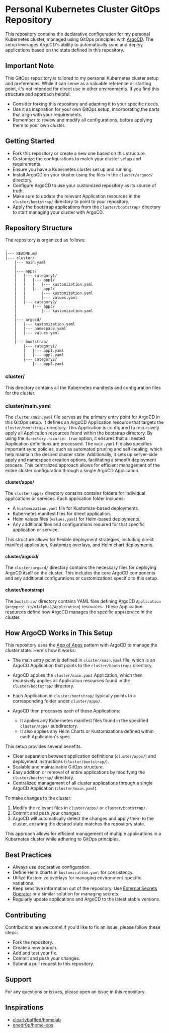 # Personal Kubernetes Cluster GitOps Repository

This repository contains the declarative configuration for my personal Kubernetes cluster, managed using GitOps principles with [ArgoCD](https://argo-cd.readthedocs.io/en/stable/). The setup leverages ArgoCD's ability to automatically sync and deploy applications based on the state defined in this repository.


## Important Note

This GitOps repository is tailored to my personal Kubernetes cluster setup and preferences. While it can serve as a valuable reference or starting point, it's not intended for direct use in other environments. If you find this structure and approach helpful:

- Consider forking this repository and adapting it to your specific needs.
- Use it as inspiration for your own GitOps setup, incorporating the parts that align with your requirements.
- Remember to review and modify all configurations, before applying them to your own cluster.


## Getting Started

- Fork this repository or create a new one based on this structure.
- Customize the configurations to match your cluster setup and requirements.
- Ensure you have a Kubernetes cluster set up and running.
- Install ArgoCD on your cluster using the files in the `cluster/argocd/` directory.
- Configure ArgoCD to use your customized repository as its source of truth.
- Make sure to update the relevant Application resources in the `cluster/bootstrap/` directory to point to your repository.
- Apply the bootstrap applications from the `cluster/bootstrap/` directory to start managing your cluster with ArgoCD.


## Repository Structure

The repository is organized as follows:

```
.
|--- README.md
|--- cluster/
    |--- main.yaml
    |
    |--- apps/
    |   |--- category1/
    |   |   |--- app1/
    |   |   |   |--- kustomization.yaml
    |   |   |--- app2/
    |   |       |--- kustomization.yaml
    |   |       |--- values.yaml
    |   |--- category2/
    |       |--- app3/
    |           |--- kustomization.yaml
    |
    |--- argocd/
    |   |--- kustomization.yaml
    |   |--- namespace.yaml
    |   |--- values.yaml
    |
    |--- bootstrap/
        |--- category1/
        |   |--- app1.yaml
        |   |--- app2.yaml
        |--- category2/
            |--- app3.yaml
```

### cluster/

This directory contains all the Kubernetes manifests and configuration files for the cluster.

### cluster/main.yaml

The `cluster/main.yaml` file serves as the primary entry point for ArgoCD in this GitOps setup. It defines an ArgoCD Application resource that targets the `cluster/bootstrap/` directory. This Application is configured to recursively apply all Application resources found within the bootstrap directory. By using the `directory.recurse: true` option, it ensures that all nested Application definitions are processed. The `main.yaml` file also specifies important sync policies, such as automated pruning and self-healing, which help maintain the desired cluster state. Additionally, it sets up server-side apply and namespace creation options, facilitating a smooth deployment process. This centralized approach allows for efficient management of the entire cluster configuration through a single ArgoCD Application.

#### cluster/apps/

The `cluster/apps/` directory contains contains folders for individual applications or services. Each application folder includes:

- A `kustomization.yaml` file for Kustomize-based deployments.
- Kubernetes manifest files for direct application.
- Helm values files (`values.yaml`) for Helm-based deployments.
- Any additional files and configurations required for that specific application or service.

This structure allows for flexible deployment strategies, including direct manifest application, Kustomize overlays, and Helm chart deployments.

#### cluster/argocd/

The `cluster/argocd/` directory contains the necessary files for deploying ArgoCD itself on the cluster. This includes the core ArgoCD components and any additional configurations or customizations specific to this setup.

#### cluster/bootstrap/

The `bootstrap/` directory contains YAML files defining ArgoCD `Application` (`argoproj.io/v1alpha1/Application`) resources. These Application resources define how ArgoCD manages the specific app/service in the cluster.


## How ArgoCD Works in This Setup

This repository uses the [App of Apps](https://argo-cd.readthedocs.io/en/stable/operator-manual/declarative-setup/#app-of-apps) pattern with ArgoCD to manage the cluster state. Here's how it works:

- The main entry point is defined in `cluster/main.yaml` file, which is an ArgoCD Application that points to the `cluster/bootstrap/` directory.

- ArgoCD applies the `cluster/main.yaml` Application, which then recursively applies all Application resources found in the `cluster/bootstrap/` directory.

- Each Application in `cluster/bootstrap/` typically points to a corresponding folder under `cluster/apps/`.

- ArgoCD then processes each of these Applications:
   - It applies any Kubernetes manifest files found in the specified `cluster/apps/` subdirectory.
   - It also applies any Helm Charts or Kustomizations defined within each Application's spec.

This setup provides several benefits:
- Clear separation between application definitions (`cluster/apps/`) and deployment instructions (`cluster/bootstrap/`).
- Scalable and maintainable GitOps structure.
- Easy addition or removal of entire applications by modifying the `cluster/bootstrap/` directory.
- Centralized management of all cluster applications through a single ArgoCD Application (`cluster/main.yaml`).

To make changes to the cluster:

1. Modify the relevant files in `cluster/apps/` or `cluster/bootstrap/`.
2. Commit and push your changes.
3. ArgoCD will automatically detect the changes and apply them to the cluster, ensuring the desired state matches the repository state.

This approach allows for efficient management of multiple applications in a Kubernetes cluster while adhering to GitOps principles.


## Best Practices

- Always use declarative configuration.
- Define Helm charts in `kustomization.yaml` for consistency.
- Utilize Kustomize overlays for managing environment-specific variations.
- Keep sensitive information out of the repository. Use [External Secrets Operator](https://external-secrets.io/latest/) or a similar solution for managing secrets.
- Regularly update applications and ArgoCD to the latest stable versions.


## Contributing

Contributions are welcome! If you'd like to fix an issue, please follow these steps:

- Fork the repository.
- Create a new branch.
- Add and test your fix.
- Commit and push your changes.
- Submit a pull request to this repository.

## Support

For any questions or issues, please open an issue in this repository.

## Inspirations

- [clearlybaffled/homelab](https://github.com/clearlybaffled/homelab)
- [onedr0p/home-ops](https://github.com/onedr0p/home-ops)